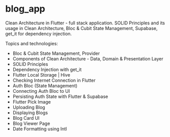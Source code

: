 # blog_app

Clean Architecture in Flutter - full stack application. SOLID Principles and its usage in Clean Architecture, Bloc & Cubit State Management, Supabase, get_it for dependency injection.

Topics and technologies: 

* Bloc & Cubit State Management, Provider
* Components of Clean Architecture - Data, Domain & Presentation Layer
* SOLID Principles
* Dependency Injection with get_it
* Flutter Local Storage | Hive
* Checking Internet Connection in Flutter
* Auth Bloc (State Management)
* Connecting Auth Bloc to UI
* Persisting Auth State with Flutter & Supabase
* Flutter Pick Image
* Uploading Blog
* Displaying Blogs
* Blog Card UI
* Blog Viewer Page
* Date Formatting using Intl
